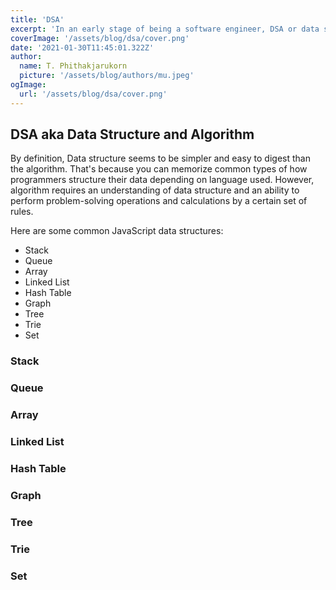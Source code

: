 ```yaml
---
title: 'DSA'
excerpt: 'In an early stage of being a software engineer, DSA or data structure & algorithm are some of the most important concepts to study. If you understand the fundamentals, you can dive deeper into the field without hesitation.'
coverImage: '/assets/blog/dsa/cover.png'
date: '2021-01-30T11:45:01.322Z'
author:
  name: T. Phithakjarukorn
  picture: '/assets/blog/authors/mu.jpeg'
ogImage:
  url: '/assets/blog/dsa/cover.png'
---
```


## DSA aka Data Structure and Algorithm

By definition, Data structure seems to be simpler and easy to digest than the algorithm. That's because you can memorize common types of how programmers structure their data depending on language used. However, algorithm requires an understanding of data structure and an ability to perform problem-solving operations and calculations by a certain set of rules. 

Here are some common JavaScript data structures: 

- Stack
- Queue
- Array
- Linked List
- Hash Table
- Graph
- Tree
- Trie
- Set

### Stack
### Queue
### Array
### Linked List
### Hash Table
### Graph
### Tree
### Trie
### Set